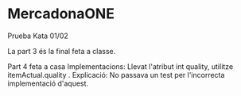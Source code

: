 # MercadonaONE
Prueba Kata 01/02

La part 3 és la final feta a classe.

Part 4 feta a casa
  Implementacions: 
    Llevat l'atribut int quality, utilitze itemActual.quality .
    Explicació: No passava un test per l'incorrecta implementació d'aquest.
